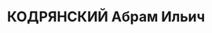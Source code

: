 ---
title: КОДРЯНСКИЙ Абрам Ильич
description: "народився 1899, у с. Плахтянка Київського пов. Київської губ. Єврей,\
  \ із службовців, освіта вища, у 1926—1937 рр. член ВКП(б). \n  Проживав у Харкові.\
  \ Інструктор тресту їдалень. \n  Заарештований 17 серпня 1937 р. як член антирад.\
  \ організації правих (статті 54-8, 54-11 КК УРСР) \n  ухвалою особливої наради при\
  \ НКВС СРСР від 28 березня 1938 р. за належність до антирад. організації позбавлений\
  \ волі у ВТТ на 5 років. Ухвалою особливої наради при НКВС СРСР від 17 січня 1940\
  \ р. за належність до антирад. організації позбавлений волі у ВТТ на 3 роки. Термін\
  \ покарання відбував у ВТТ с. Коряжма Сольвичегодського р-ну Архангельської обл.\
  \ На 1946 р. проживав у м. Чкалов, працював товарознавцем у тресті їдалень. Ухвалою\
  \ особливої наради при НКВС СРСР від 9 березня 1946 р. судимість та пов’язані з\
  \ нею обмеження знято. \n  Реабілітований 30 жовтня 1956 р."
---